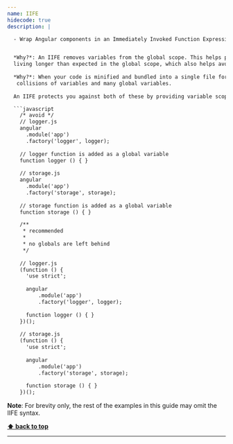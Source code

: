 ```yaml
---
name: IIFE
hidecode: true
description: |

  - Wrap Angular components in an Immediately Invoked Function Expression (IIFE).


  *Why?*: An IIFE removes variables from the global scope. This helps prevent variables and function declarations from 
  living longer than expected in the global scope, which also helps avoid variable collisions.
  
  *Why?*: When your code is minified and bundled into a single file for deployment to a production server, you could have
   collisions of variables and many global variables. 
  
  An IIFE protects you against both of these by providing variable scope for each file.

  ```javascript
    /* avoid */
    // logger.js
    angular
      .module('app')
      .factory('logger', logger);
    
    // logger function is added as a global variable
    function logger () { }
    
    // storage.js
    angular
      .module('app')
      .factory('storage', storage);
    
    // storage function is added as a global variable
    function storage () { }

    /**
     * recommended
     *
     * no globals are left behind
     */
    
    // logger.js
    (function () {
      'use strict';
    
      angular
          .module('app')
          .factory('logger', logger);
    
      function logger () { }
    })();
    
    // storage.js
    (function () {
      'use strict';
    
      angular
          .module('app')
          .factory('storage', storage);
    
      function storage () { }
    })();
  ```

  **Note**: For brevity only, the rest of the examples in this guide may omit the IIFE syntax.

  **[⬆ back to top](#table-of-contents)**


---
```

